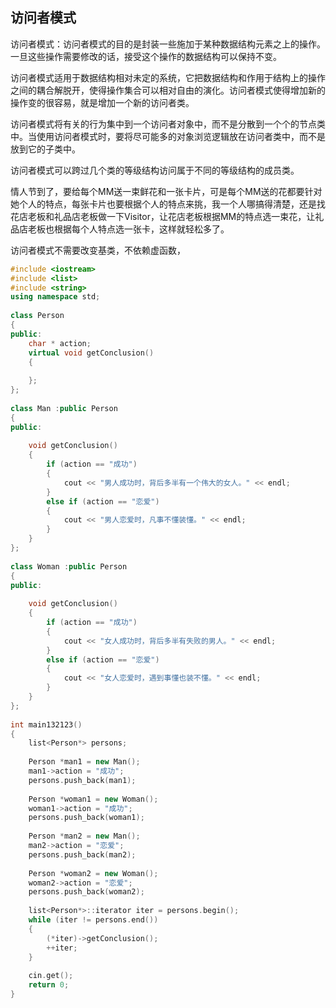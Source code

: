 ## 访问者模式

访问者模式：访问者模式的目的是封装一些施加于某种数据结构元素之上的操作。  一旦这些操作需要修改的话，接受这个操作的数据结构可以保持不变。  

访问者模式适用于数据结构相对未定的系统，它把数据结构和作用于结构上的操作之间的耦合解脱开，使得操作集合可以相对自由的演化。访问者模式使得增加新的操作变的很容易，就是增加一个新的访问者类。  

访问者模式将有关的行为集中到一个访问者对象中，而不是分散到一个个的节点类中。当使用访问者模式时，要将尽可能多的对象浏览逻辑放在访问者类中，而不是放到它的子类中。  

访问者模式可以跨过几个类的等级结构访问属于不同的等级结构的成员类。  

情人节到了，要给每个MM送一束鲜花和一张卡片，可是每个MM送的花都要针对她个人的特点，每张卡片也要根据个人的特点来挑，我一个人哪搞得清楚，还是找花店老板和礼品店老板做一下Visitor，让花店老板根据MM的特点选一束花，让礼品店老板也根据每个人特点选一张卡，这样就轻松多了。  

访问者模式不需要改变基类，不依赖虚函数，

```C++
#include <iostream>  
#include <list>  
#include <string>  
using namespace std;  
  
class Person  
{  
public:  
    char * action;  
    virtual void getConclusion()  
    {  
  
    };  
};  
  
class Man :public Person  
{  
public:  
  
    void getConclusion()  
    {  
        if (action == "成功")  
        {  
            cout << "男人成功时，背后多半有一个伟大的女人。" << endl;  
        }  
        else if (action == "恋爱")  
        {  
            cout << "男人恋爱时，凡事不懂装懂。" << endl;  
        }  
    }  
};  
  
class Woman :public Person  
{  
public:  
  
    void getConclusion()  
    {  
        if (action == "成功")  
        {  
            cout << "女人成功时，背后多半有失败的男人。" << endl;  
        }  
        else if (action == "恋爱")  
        {  
            cout << "女人恋爱时，遇到事懂也装不懂。" << endl;  
        }  
    }  
};  
  
int main132123()  
{  
    list<Person*> persons;  
  
    Person *man1 = new Man();  
    man1->action = "成功";  
    persons.push_back(man1);  
  
    Person *woman1 = new Woman();  
    woman1->action = "成功";  
    persons.push_back(woman1);  
  
    Person *man2 = new Man();  
    man2->action = "恋爱";  
    persons.push_back(man2);  
  
    Person *woman2 = new Woman();  
    woman2->action = "恋爱";  
    persons.push_back(woman2);  
  
    list<Person*>::iterator iter = persons.begin();  
    while (iter != persons.end())  
    {  
        (*iter)->getConclusion();  
        ++iter;  
    }  
  
    cin.get();  
    return 0;  
}  
```